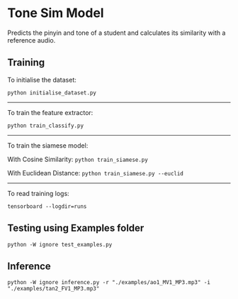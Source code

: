 
# Tone Sim Model
Predicts the pinyin and tone of a student and calculates its similarity with a reference audio.

## Training
To initialise the dataset:

`python initialise_dataset.py` 

---

To train the feature extractor:

`python train_classify.py`

---

To train the siamese model:

With Cosine Similarity: `python train_siamese.py`

With Euclidean Distance: `python train_siamese.py --euclid`

---

 To read training logs:
 
`tensorboard --logdir=runs`

## Testing using Examples folder
`python -W ignore test_examples.py`

## Inference
`python -W ignore inference.py -r "./examples/ao1_MV1_MP3.mp3" -i "./examples/tan2_FV1_MP3.mp3"`
